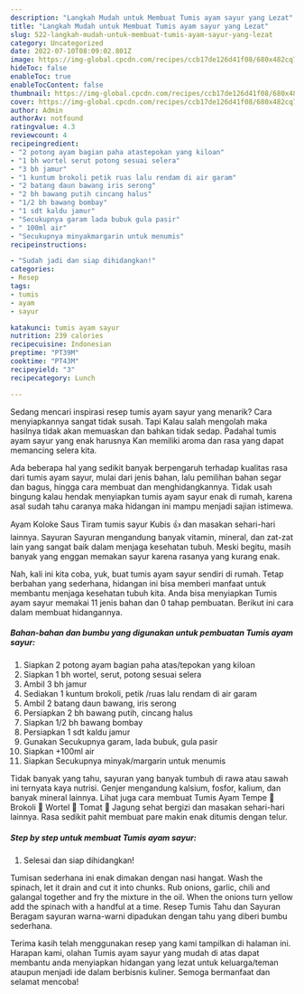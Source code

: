 ```yaml
---
description: "Langkah Mudah untuk Membuat Tumis ayam sayur yang Lezat"
title: "Langkah Mudah untuk Membuat Tumis ayam sayur yang Lezat"
slug: 522-langkah-mudah-untuk-membuat-tumis-ayam-sayur-yang-lezat
category: Uncategorized
date: 2022-07-10T08:09:02.801Z
image: https://img-global.cpcdn.com/recipes/ccb17de126d41f08/680x482cq70/tumis-ayam-sayur-foto-resep-utama.jpg
hideToc: false
enableToc: true
enableTocContent: false
thumbnail: https://img-global.cpcdn.com/recipes/ccb17de126d41f08/680x482cq70/tumis-ayam-sayur-foto-resep-utama.jpg
cover: https://img-global.cpcdn.com/recipes/ccb17de126d41f08/680x482cq70/tumis-ayam-sayur-foto-resep-utama.jpg
author: Admin
authorAv: notfound
ratingvalue: 4.3
reviewcount: 4
recipeingredient:
- "2 potong ayam bagian paha atastepokan yang kiloan"
- "1 bh wortel serut potong sesuai selera"
- "3 bh jamur"
- "1 kuntum brokoli petik ruas lalu rendam di air garam"
- "2 batang daun bawang iris serong"
- "2 bh bawang putih cincang halus"
- "1/2 bh bawang bombay"
- "1 sdt kaldu jamur"
- "Secukupnya garam lada bubuk gula pasir"
- " 100ml air"
- "Secukupnya minyakmargarin untuk menumis"
recipeinstructions:

- "Sudah jadi dan siap dihidangkan!"
categories:
- Resep
tags:
- tumis
- ayam
- sayur

katakunci: tumis ayam sayur 
nutrition: 239 calories
recipecuisine: Indonesian
preptime: "PT39M"
cooktime: "PT43M"
recipeyield: "3"
recipecategory: Lunch

---
```



Sedang mencari inspirasi resep tumis ayam sayur yang menarik? Cara menyiapkannya sangat tidak susah. Tapi Kalau salah mengolah maka hasilnya tidak akan memuaskan dan bahkan tidak sedap. Padahal tumis ayam sayur yang enak harusnya Kan memiliki aroma dan rasa yang dapat memancing selera kita.


Ada beberapa hal yang sedikit banyak berpengaruh terhadap kualitas rasa dari tumis ayam sayur, mulai dari jenis bahan, lalu pemilihan bahan segar dan bagus, hingga cara membuat dan menghidangkannya. Tidak usah bingung kalau hendak menyiapkan tumis ayam sayur enak di rumah, karena asal sudah tahu caranya maka hidangan ini mampu menjadi sajian istimewa.

Ayam Koloke Saus Tiram tumis sayur Kubis 👍 dan masakan sehari-hari lainnya. Sayuran Sayuran mengandung banyak vitamin, mineral, dan zat-zat lain yang sangat baik dalam menjaga kesehatan tubuh. Meski begitu, masih banyak yang enggan memakan sayur karena rasanya yang kurang enak.


Nah, kali ini kita coba, yuk, buat tumis ayam sayur sendiri di rumah. Tetap berbahan yang sederhana, hidangan ini bisa memberi manfaat untuk membantu menjaga kesehatan tubuh kita. Anda bisa menyiapkan Tumis ayam sayur memakai 11 jenis bahan dan 0 tahap pembuatan. Berikut ini cara dalam membuat hidangannya.

<!--inarticleads1-->

##### Bahan-bahan dan bumbu yang digunakan untuk pembuatan Tumis ayam sayur:

1. Siapkan 2 potong ayam bagian paha atas/tepokan yang kiloan
1. Siapkan 1 bh wortel, serut, potong sesuai selera
1. Ambil 3 bh jamur
1. Sediakan 1 kuntum brokoli, petik /ruas lalu rendam di air garam
1. Ambil 2 batang daun bawang, iris serong
1. Persiapkan 2 bh bawang putih, cincang halus
1. Siapkan 1/2 bh bawang bombay
1. Persiapkan 1 sdt kaldu jamur
1. Gunakan Secukupnya garam, lada bubuk, gula pasir
1. Siapkan  +100ml air
1. Siapkan Secukupnya minyak/margarin untuk menumis


Tidak banyak yang tahu, sayuran yang banyak tumbuh di rawa atau sawah ini ternyata kaya nutrisi. Genjer mengandung kalsium, fosfor, kalium, dan banyak mineral lainnya. Lihat juga cara membuat Tumis Ayam Tempe 🥦 Brokoli 🥕 Wortel 🍅 Tomat 🌽 Jagung sehat bergizi dan masakan sehari-hari lainnya. Rasa sedikit pahit membuat pare makin enak ditumis dengan telur. 

<!--inarticleads2-->

##### Step by step untuk membuat Tumis ayam sayur:


1. Selesai dan siap dihidangkan!

Tumisan sederhana ini enak dimakan dengan nasi hangat. Wash the spinach, let it drain and cut it into chunks. Rub onions, garlic, chili and galangal together and fry the mixture in the oil. When the onions turn yellow add the spinach with a handful at a time. Resep Tumis Tahu dan Sayuran Beragam sayuran warna-warni dipadukan dengan tahu yang diberi bumbu sederhana. 

Terima kasih telah menggunakan resep yang kami tampilkan di halaman ini. Harapan kami, olahan Tumis ayam sayur yang mudah di atas dapat membantu anda menyiapkan hidangan yang lezat untuk keluarga/teman ataupun menjadi ide dalam berbisnis kuliner. Semoga bermanfaat dan selamat mencoba!
